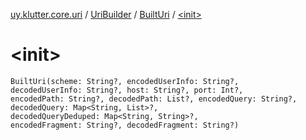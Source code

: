 [uy.klutter.core.uri](../../index.md) / [UriBuilder](../index.md) / [BuiltUri](index.md) / [&lt;init&gt;](.)


# &lt;init&gt;
<code>BuiltUri(scheme: String?, encodedUserInfo: String?, decodedUserInfo: String?, host: String?, port: Int?, encodedPath: String?, decodedPath: List<String>?, encodedQuery: String?, decodedQuery: Map<String, List<String>>?, decodedQueryDeduped: Map<String, String>?, encodedFragment: String?, decodedFragment: String?)</code><br/>

